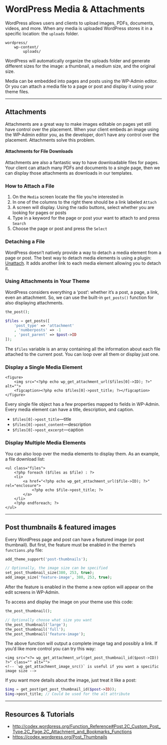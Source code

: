 # WordPress Media & Attachments

WordPress allows users and clients to upload images, PDFs, documents, videos, and more. When any media is uploaded WordPress stores it in a specific location: the `uploads` folder.

```
wordpress/
	wp-content/
		uploads/
```

WordPress will automatically organize the uploads folder and generate different sizes for the image: a thumbnail, a medium size, and the original size.

Media can be embedded into pages and posts using the WP-Admin editor. Or you can attach a media file to a page or post and display it using your theme files.

---

## Attachments

Attachments are a great way to make images editable on pages yet still have control over the placement. When your client embeds an image using the WP-Admin editor you, as the developer, don’t have any control over the placement. Attachments solve this problem.

#### Attachments for File Downloads

Attachments are also a fantastic way to have downloadable files for pages. Your client can attach many PDFs and documents to a single page, then we can display those attachments as downloads in our templates.

### How to Attach a File

1. On the `Media` screen locate the file you’re interested in
2. In one of the columns to the right there should be a link labeled `Attach`
3. A screen will display. Using the radio buttons, select whether you are looking for pages or posts
4. Type in a keyword for the page or post your want to attach to and press `Search`
5. Choose the page or post and press the `Select`

### Detaching a File

WordPress doesn’t natively provide a way to detach a media element from a page or post. The best way to detach media elements is using a plugin: [Unattach](http://wordpress.org/extend/plugins/unattach/). It adds another link to each media element allowing you to detach it.

### Using Attachments in Your Theme

WordPress considers everything a ‘post’: whether it’s a post, a page, a link, even an attachment. So, we can use the built-in `get_posts()` function for also displaying attachments.

```php
the_post();

$files = get_posts([
	'post_type' => 'attachment'
	, 'numberposts' => -1
	, 'post_parent' => $post->ID
]);
```

The `$files` variable is an array containing all the information about each file attached to the current post. You can loop over all them or display just one.

### Display a Single Media Element

```html+php
<figure>
	<img src="<?php echo wp_get_attachment_url($files[0]->ID); ?>" alt="">
	<figcaption><?php echo $files[0]->post_title; ?></figcaption>
</figure>
```

Every single file object has a few properties mapped to fields in WP-Admin. Every media element can have a title, description, and caption.

- `$files[0]->post_title`—title
- `$files[0]->post_content`—description
- `$files[0]->post_excerpt`—caption

### Display Multiple Media Elements

You can also loop over the media elements to display them. As an example, a file download list:

```html+php
<ul class="files">
	<?php foreach ($files as $file) : ?>
	<li>
		<a href="<?php echo wp_get_attachment_url($file->ID); ?>" rel="enclosure">
			<?php echo $file->post_title; ?>
		</a>
	</li>
	<?php endforeach; ?>
</ul>
```

---

## Post thumbnails & featured images

Every WordPress page and post can have a featured image (or post thumbnail). But first, the feature must be enabled in the theme’s `functions.php` file:

```php
add_theme_support('post-thumbnails');

// Optionally, the image size can be specified
set_post_thumbnail_size(380, 253, true);
add_image_size('feature-image', 380, 253, true);
```

After the feature is enabled in the theme a new option will appear on the edit screens in WP-Admin.

To access and display the image on your theme use this code:

```php
the_post_thumbnail();

// Optionally choose what size you want
the_post_thumbnail('large');
the_post_thumbnail('full');
the_post_thumbnail('feature-image');
```

The above function will output a complete image tag and possibly a link. If you’d like more control you can try this way:

```html+php
<img src="<?= wp_get_attachment_url(get_post_thumbnail_id($post->ID)) ?>" class="" alt="">
<!-- `wp_get_attachment_image_src()` is useful if you want a specific image size -->
```

If you want more details about the image, just treat it like a post:

```php
$img = get_post(get_post_thumbnail_id($post->ID));
$img->post_title; // Could be used for the alt attribute
```

---

## Resources & Tutorials

- <http://codex.wordpress.org/Function_Reference#Post.2C_Custom_Post_Type.2C_Page.2C_Attachment_and_Bookmarks_Functions>
- <https://codex.wordpress.org/Post_Thumbnails>
